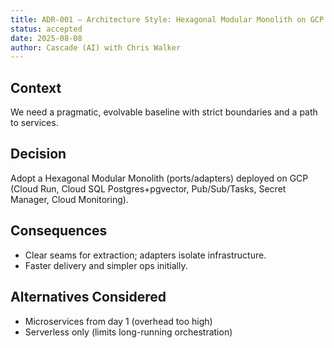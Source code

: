```yaml
---
title: ADR-001 — Architecture Style: Hexagonal Modular Monolith on GCP
status: accepted
date: 2025-08-08
author: Cascade (AI) with Chris Walker
---
```


## Context

We need a pragmatic, evolvable baseline with strict boundaries and a path to services.

## Decision

Adopt a Hexagonal Modular Monolith (ports/adapters) deployed on GCP (Cloud Run, Cloud SQL Postgres+pgvector, Pub/Sub/Tasks, Secret Manager, Cloud Monitoring).

## Consequences

- Clear seams for extraction; adapters isolate infrastructure.
- Faster delivery and simpler ops initially.

## Alternatives Considered

- Microservices from day 1 (overhead too high)
- Serverless only (limits long-running orchestration)
